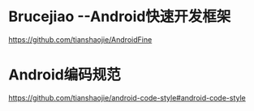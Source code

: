 # Brucejiao --Android快速开发框架
https://github.com/tianshaojie/AndroidFine

# Android编码规范
https://github.com/tianshaojie/android-code-style#android-code-style



